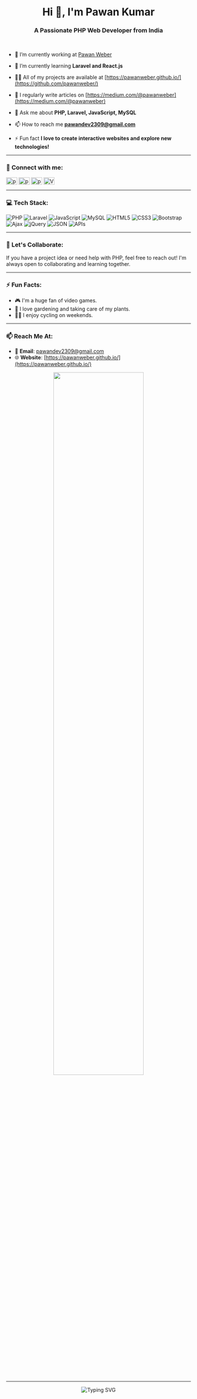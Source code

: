 <h1 align="center">Hi 👋, I'm Pawan Kumar</h1>
<h3 align="center">A Passionate PHP Web Developer from India</h3>

<!-- <img align="right" alt="Coding" width="30%" src="https://media.giphy.com/media/M9gbBd9nbDrOTu1Mqx/giphy.gif"> -->
<br>

- 🔭 I’m currently working at [Pawan Weber](https://www.yourcompany.com)

- 🌱 I’m currently learning **Laravel and React.js**

- 👨‍💻 All of my projects are available at [https://pawanweber.github.io/](https://github.com/pawanweber/)

- 📝 I regularly write articles on [https://medium.com/@pawanweber](https://medium.com/@pawanweber)

- 💬 Ask me about **PHP, Laravel, JavaScript, MySQL**

- 📫 How to reach me **pawandev2309@gmail.com**

- ⚡ Fun fact **I love to create interactive websites and explore new technologies!**

---

### 🌟 **Connect with me:**
<p align="left">
  <a href="https://linkedin.com/in/pawanweber" target="blank"><img align="center" src="https://cdn.jsdelivr.net/npm/simple-icons@v3/icons/linkedin.svg" alt="pawanweber" height="20" width="30" /></a>
  <a href="https://instagram.com/pawanweber" target="blank"><img align="center" src="https://cdn.jsdelivr.net/npm/simple-icons@v3/icons/instagram.svg" alt="pawanweber" height="20" width="30" /></a>
  <a href="https://twitter.com/pawanweber" target="blank"><img align="center" src="https://cdn.jsdelivr.net/npm/simple-icons@v3/icons/twitter.svg" alt="pawanweber" height="20" width="30" /></a>
  <a href="https://youtube.com/channel/UCXg23QJz3kg19Q0JKV2eosA" target="blank"><img align="center" src="https://cdn.jsdelivr.net/npm/simple-icons@v3/icons/youtube.svg" alt="Vishnupriya_avi_ji" height="20" width="30" /></a>
</p>

---

### 💻 **Tech Stack:**

<div align="left">
  <img src="https://img.shields.io/badge/PHP-777BB4?style=for-the-badge&logo=php&logoColor=white" alt="PHP" />
  <img src="https://img.shields.io/badge/Laravel-FF2D20?style=for-the-badge&logo=laravel&logoColor=white" alt="Laravel" />
  <img src="https://img.shields.io/badge/JavaScript-323330?style=for-the-badge&logo=javascript&logoColor=F7DF1E" alt="JavaScript" />
  <img src="https://img.shields.io/badge/MySQL-00000F?style=for-the-badge&logo=mysql&logoColor=white" alt="MySQL" />
  <img src="https://img.shields.io/badge/HTML5-E34F26?style=for-the-badge&logo=html5&logoColor=white" alt="HTML5" />
  <img src="https://img.shields.io/badge/CSS3-1572B6?style=for-the-badge&logo=css3&logoColor=white" alt="CSS3" />
  <img src="https://img.shields.io/badge/Bootstrap-563D7C?style=for-the-badge&logo=bootstrap&logoColor=white" alt="Bootstrap" />
  <img src="https://img.shields.io/badge/Ajax-005571?style=for-the-badge&logo=ajax&logoColor=white" alt="Ajax" />
  <img src="https://img.shields.io/badge/jQuery-0769AD?style=for-the-badge&logo=jquery&logoColor=white" alt="jQuery" />
  <img src="https://img.shields.io/badge/JSON-000000?style=for-the-badge&logo=json&logoColor=white" alt="JSON" />
  <img src="https://img.shields.io/badge/APIs-FE7A16?style=for-the-badge&logo=api&logoColor=white" alt="APIs" />
</div>

<!--
---

### 🚀 **Projects:**

- **[Project Name 1](https://github.com/pawanweber/project1)** - A brief description of the project.
- **[Project Name 2](https://github.com/pawanweber/project2)** - A brief description of the project.
- **[Project Name 3](https://github.com/pawanweber/project3)** - A brief description of the project.

---

### 📝 **Latest Blog Posts:**

- [How to Master PHP in 2024](https://medium.com/@pawanweber/how-to-master-php-in-2024)
- [Understanding the Basics of Laravel](https://medium.com/@pawanweber/understanding-the-basics-of-laravel)
- [10 Tips to Improve Your Web Development Skills](https://medium.com/@pawanweber/10-tips-to-improve-your-web-development-skills)

➡️ [More blog posts...](https://medium.com/@pawanweber)

---

### 📊 **GitHub Stats:**

<p align="center">
  <img src="https://github-readme-stats.vercel.app/api?username=pawanweber&show_icons=true&theme=radical" alt="pawanweber's GitHub stats" />
</p>

<p align="center">
  <img src="https://github-readme-streak-stats.herokuapp.com/?user=pawanweber&theme=radical" alt="pawanweber's GitHub streak" />
</p>

<p align="center">
  <img src="https://github-readme-stats.vercel.app/api/top-langs/?username=pawanweber&theme=radical&layout=compact" alt="pawanweber's most used languages" />
</p>

---

### 🏆 **GitHub Trophies:**

<p align="center">
  <img src="https://github-profile-trophy.vercel.app/?username=pawanweber&theme=radical&no-frame=true&no-bg=true&margin-w=4" alt="pawanweber's GitHub Trophies"/>
</p>

-->
---

### 💬 **Let's Collaborate:**
If you have a project idea or need help with PHP, feel free to reach out! I'm always open to collaborating and learning together.

---

### ⚡ **Fun Facts:**

- 🎮 I'm a huge fan of video games.
- 🌱 I love gardening and taking care of my plants.
- 🚴‍♂️ I enjoy cycling on weekends.

---

### 📫 **Reach Me At:**

- 📧 **Email**: pawandev2309@gmail.com
- 🌐 **Website**: [https://pawanweber.github.io/](https://pawanweber.github.io/)

<p align="center">
  <img src="https://media.giphy.com/media/3o7qE1YN7aBOFPRw8E/giphy.gif" width="70%">
</p>

---

<p align="center">
  <img src="https://readme-typing-svg.herokuapp.com?color=%2336BCF7&duration=5000&pause=2000&lines=Thanks+for+Visiting+%F0%9F%98%87;Let's+Connect+Together!+%F0%9F%9A%80;Happy+Coding!+%F0%9F%91%A8%E2%80%8D%F0%9F%92%BB" alt="Typing SVG">
</p>

